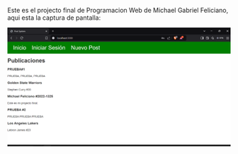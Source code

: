 Este es el projecto final de Programacion Web de Michael Gabriel Feliciano, aqui esta la captura de pantalla:


![Mi captura de pantalla](mitarea.png)